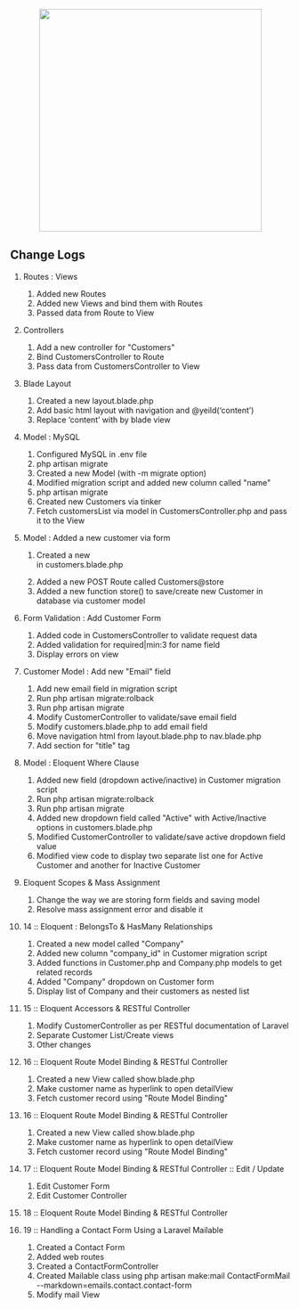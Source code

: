 <p align="center"><img src="https://res.cloudinary.com/dtfbvvkyp/image/upload/v1566331377/laravel-logolockup-cmyk-red.svg" width="400"></p>

## Change Logs



1. Routes : Views
    1. Added new Routes
    2. Added new Views and bind them with Routes
    3. Passed data from Route to View

2.  Controllers
    1. Add a new controller for "Customers"
    2. Bind CustomersController to Route
    3. Pass data from CustomersController to View
    
3.  Blade Layout
    1. Created a new layout.blade.php
    2. Add basic html layout with navigation and @yeild(‘content’)
    3. Replace ‘content’ with by blade view
    
4.  Model : MySQL
    1.  Configured MySQL in .env file
    2.  php artisan migrate
    3.  Created a new Model (with -m migrate option)
    4.  Modified migration script and added new column called "name"
    5.  php artisan migrate
    6.  Created new Customers via tinker
    7.  Fetch customersList via model in CustomersController.php and pass it to the View

5.  Model : Added a new customer via form
    1. Created a new <form> in customers.blade.php
    2. Added a new POST Route called Customers@store
    3. Added a new function store() to save/create new Customer in database via customer model

6.  Form Validation : Add Customer Form
    1. Added code in CustomersController to validate request data
    2. Added validation for required|min:3 for name field
    3. Display errors on view

7.  Customer Model : Add new "Email" field
    1. Add new email field in migration script
    2. Run php artisan migrate:rolback
    3. Run php artisan migrate
    4. Modify CustomerController to validate/save email field
    5. Modify customers.blade.php to add email field
    6. Move navigation html from layout.blade.php to nav.blade.php
    7. Add section for "title" tag

8.  Model : Eloquent Where Clause
    1. Added new field (dropdown active/inactive) in Customer migration script
    2. Run php artisan migrate:rolback
    3. Run php artisan migrate
    4. Added new dropdown field called "Active" with Active/Inactive options in customers.blade.php
    5. Modified CustomerController to validate/save active dropdown field value
    6. Modified view code to display two separate list one for Active Customer and another for Inactive Customer

9.  Eloquent Scopes & Mass Assignment
    1. Change the way we are storing form fields and saving model
    2. Resolve mass assignment error and disable it

10. 14 :: Eloquent : BelongsTo & HasMany Relationships
    1. Created a new model called "Company"
    2. Added new column "company_id" in Customer migration script
    3. Added functions in Customer.php and Company.php models to get related records
    4. Added "Company" dropdown on Customer form
    5. Display list of Company and their customers as nested list

11. 15 :: Eloquent Accessors & RESTful Controller
    1. Modify CustomerController as per RESTful documentation of Laravel
    2. Separate Customer List/Create views
    3. Other changes

12. 16 :: Eloquent Route Model Binding & RESTful Controller
    1) Created a new View called show.blade.php
    2) Make customer name as hyperlink to open detailView
    3) Fetch customer record using "Route Model Binding"

13. 16 :: Eloquent Route Model Binding & RESTful Controller
    1. Created a new View called show.blade.php
    2. Make customer name as hyperlink to open detailView
    3. Fetch customer record using "Route Model Binding"

14. 17 :: Eloquent Route Model Binding & RESTful Controller :: Edit / Update
    1. Edit Customer Form
    2. Edit Customer Controller

15. 18 :: Eloquent Route Model Binding & RESTful Controller

16. 19 :: Handling a Contact Form Using a Laravel Mailable
    1. Created a Contact Form
    2. Added web routes
    3. Created a ContactFormController
    4. Created Mailable class using php artisan make:mail ContactFormMail --markdown=emails.contact.contact-form
    5. Modify mail View 
